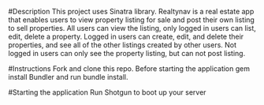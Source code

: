 #Description
This project uses Sinatra library.
Realtynav is a real estate app that enables users to view property listing for sale and post their own listing to sell properties. 
All users can view the listing, only logged in users can list, edit, delete a property.
Logged in users can create, edit, and delete their properties, and see all of the other listings created by other users.
Not logged in users can only see the property listing, but can not post listing.

#Instructions
Fork and clone this repo. Before starting the application gem install Bundler and run bundle install.

#Starting the application
Run Shotgun to boot up your server